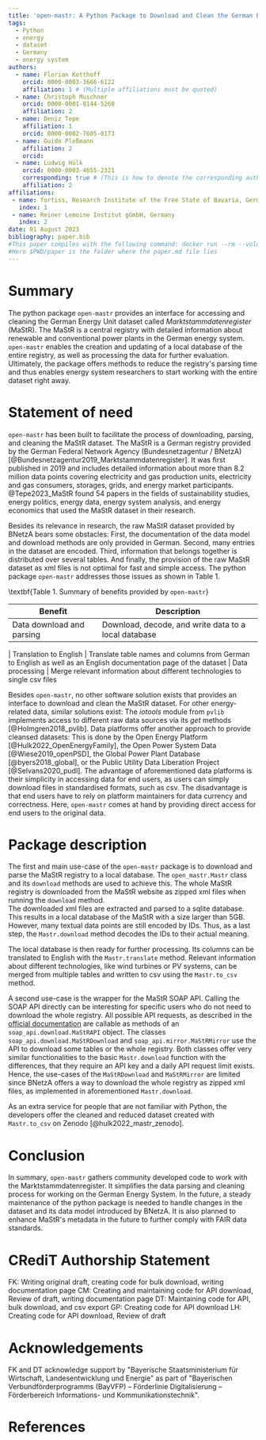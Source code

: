 ```yaml
---
title: 'open-mastr: A Python Package to Download and Clean the German Energy Registry Marktstammdatenregister'
tags:
  - Python
  - energy
  - dataset
  - Germany
  - energy system
authors:
  - name: Florian Kotthoff
    orcid: 0000-0003-3666-6122
    affiliation: 1 # (Multiple affiliations must be quoted)
  - name: Christoph Muschner
    orcid: 0000-0001-8144-5260
    affiliation: 2
  - name: Deniz Tepe
    affiliation: 1
    orcid: 0000-0002-7605-0173
  - name: Guido Pleßmann
    affiliation: 2
    orcid: 
  - name: Ludwig Hülk
    orcid: 0000-0003-4655-2321
    corresponding: true # (This is how to denote the corresponding author)
    affiliation: 2
affiliations:
 - name: fortiss, Research Institute of the Free State of Bavaria, Germany
   index: 1
 - name: Reiner Lemoine Institut gGmbH, Germany
   index: 2
date: 01 August 2023
bibliography: paper.bib
#This paper compiles with the following command: docker run --rm --volume $PWD/paper:/data --user $(id -u):$(id -g) --env JOURNAL=joss openjournals/inara
#Here $PWD/paper is the folder where the paper.md file lies
---
```


# Summary
The python package `open-mastr` provides an interface for accessing and cleaning the German Energy Unit dataset called *Marktstammdatenregister* (MaStR).
The MaStR is a central registry with detailed information about renewable and conventional power plants in the German energy system.
`open-mastr` enables the creation and updating of a local database of the entire registry, as well as processing the data for further evaluation.
Ultimately, the package offers methods to reduce the registry's parsing time and thus enables energy system researchers to start working with the entire dataset right away.

# Statement of need
`open-mastr` has been built to facilitate the process of downloading, parsing, and cleaning the MaStR dataset.
The MaStR is a German registry provided by the German Federal Network Agency (Bundesnetzagentur / BNetzA) [@Bundesnetzagentur2019_Marktstammdatenregister].
It was first published in 2019 and includes detailed information about more than 8.2 million data points covering electricity and gas production units, electricity and gas consumers, storages, grids, and energy market participants.
@Tepe2023_MaStR found 54 papers in the fields of sustainability studies, energy politics, energy data, energy system analysis, and energy economics that used the MaStR dataset in their research.

Besides its relevance in research, the raw MaStR dataset provided by BNetzA bears some obstacles: 
First, the documentation of the data model and download methods are only provided in German. 
Second, many entries in the dataset are encoded.
Third, information that belongs together is distributed over several tables.
And finally, the provision of the raw MaStR dataset as xml files is not optimal for fast and simple access. 
The python package `open-mastr` addresses those issues as shown in Table 1.

\textbf{Table 1. Summary of benefits provided by `open-mastr`}

Benefit | Description 
------- | ------ 
Data download and parsing | Download, decode, and write data to a local database 
 |
Translation to English | Translate table names and columns from German to English as well as an English documentation page of the dataset 
 |
Data processing | Merge relevant information about different technologies to single csv files

Besides `open-mastr`, no other software solution exists that provides an interface to download and clean the MaStR dataset.
For other energy-related data, similar solutions exist: The _iotools_ module from `pvlib` implements access to different raw data sources via its _get_ methods [@Holmgren2018_pvlib]. 
Data platforms offer another approach to provide cleansed datasets: This is done by the Open Energy Platform [@Hulk2022_OpenEnergyFamily], the Open Power System Data [@Wiese2019_openPSD], the Global Power Plant Database [@byers2018_global], or the Public Utility Data Liberation Project [@Selvans2020_pudl].
The advantage of aforementioned data platforms is their simplicity in accessing data for end users, as users can simply download files in standardised formats, such as csv.
The disadvantage is that end users have to rely on platform maintainers for data currency and correctness.
Here, `open-mastr` comes at hand by providing direct access for end users to the original data. 


# Package description
The first and main use-case of the `open-mastr` package is to download and parse the MaStR registry to a local database.
The `open_mastr.Mastr` class and its `download` methods are used to achieve this. 
The whole MaStR registry is downloaded from the MaStR website as zipped xml files when running the `download` method.  
The downloaded xml files are extracted and parsed to a sqlite database.
This results in a local database of the MaStR with a size larger than 5GB. However, many textual data points are still encoded by IDs. 
Thus, as a last step, the `Mastr.download` method decodes the IDs to their actual meaning.

The local database is then ready for further processing.
Its columns can be translated to English with the `Mastr.translate` method.
Relevant information about different technologies, like wind turbines or PV systems, can be merged from multiple tables and written to csv using the `Mastr.to_csv` method.

A second use-case is the wrapper for the MaStR SOAP API. 
Calling the SOAP API directly can be interesting for specific users who do not need to download the whole registry.
All possible API requests, as described in the [official documentation](https://www.marktstammdatenregister.de/MaStRHilfe/subpages/webdienst.html) are callable as methods of an `soap_api.download.MaStRAPI` object.
The classes `soap_api.download.MaStRDownload` and `soap_api.mirror.MaStRMirror` use the API to download some tables or the whole registry. 
Both classes offer very similar functionalities to the basic `Mastr.download` function with the differences, that they require an API key and a daily API request limit exists.
Hence, the use-cases of the `MaStRDownload` and `MaStRMirror` are limited since BNetzA offers a way to download the whole registry as zipped xml files, as implemented in aforementioned `Mastr.download`.

As an extra service for people that are not familiar with Python, the developers offer the cleaned and reduced dataset created with `Mastr.to_csv` on Zenodo [@hulk2022_mastr_zenodo]. 

# Conclusion
In summary, `open-mastr` gathers community developed code to work with the Marktstammdatenregister.
It simplifies the data parsing and cleaning process for working on the German Energy System.
In the future, a steady maintenance of the python package is needed to handle changes in the dataset and its data model introduced by BNetzA. 
It is also planned to enhance MaStR's metadata in the future to further comply with FAIR data standards. 


# CRediT Authorship Statement
FK: Writing original draft, creating code for bulk download, writing documentation page
CM: Creating and maintaining code for API download, Review of draft, writing documentation page
DT: Maintaining code for API, bulk download, and csv export
GP: Creating code for API download
LH: Creating code for API download, Review of draft

# Acknowledgements
FK and DT acknowledge support by "Bayerische Staatsministerium für Wirtschaft, Landesentwicklung und Energie" as part of "Bayerischen Verbundförderprogramms (BayVFP) – Förderlinie Digitalisierung – Förderbereich Informations- und Kommunikationstechnik".

# References